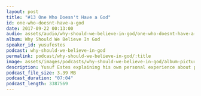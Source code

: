 ```yaml
---
layout: post
title: "#13 One Who Doesn't Have a God"
id: one-who-doesnt-have-a-god
date: 2017-09-22 00:13:00
audio: assets/audio/why-should-we-believe-in-god/one-who-doesnt-have-a-god.mp3
album: Why Should We Believe In God
speaker_id: yusufestes
podcast: why-should-we-believe-in-god
permalink: podcast/why-should-we-believe-in-god/:title
image: assets/images/podcasts/why-should-we-believe-in-god/album-picture-small.jpg
description: Yusuf Estes explaining his own personal experience about people who do not believe in God.
podcast_file_size: 3.39 MB
podcast_duration: "07:04"
podcast_length: 3387569
---
```

